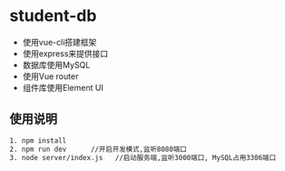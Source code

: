 # student-db


- 使用vue-cli搭建框架  
- 使用express来提供接口  
- 数据库使用MySQL
- 使用Vue router
- 组件库使用Element UI

## 使用说明
``` bash
1. npm install
2. npm run dev      //开启开发模式,监听8080端口
3. node server/index.js   //启动服务端,监听3000端口, MySQL占用3306端口
```
